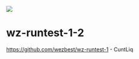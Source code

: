 
![](https://i.ibb.co/jLQ4FSy/image.png)

# wz-runtest-1-2
https://github.com/wezbest/wz-runtest-1 - CuntLiq
